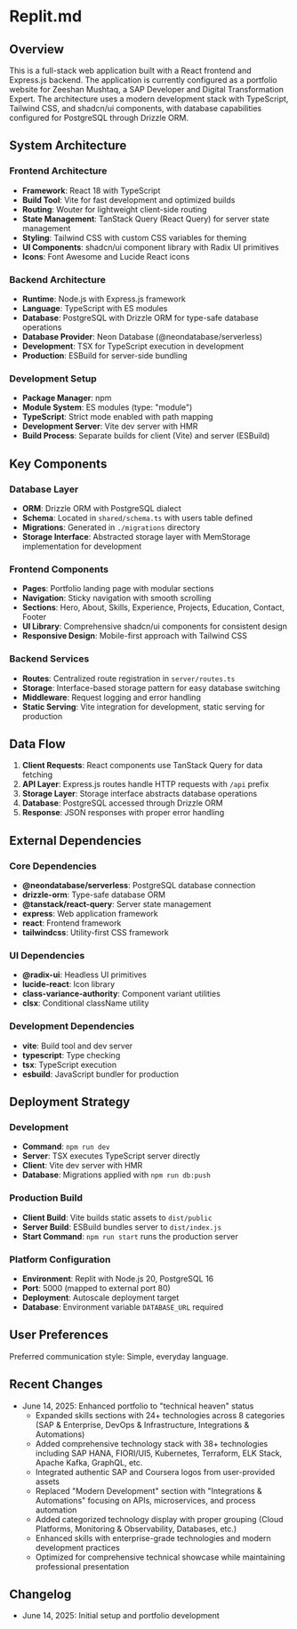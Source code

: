 # Replit.md

## Overview

This is a full-stack web application built with a React frontend and Express.js backend. The application is currently configured as a portfolio website for Zeeshan Mushtaq, a SAP Developer and Digital Transformation Expert. The architecture uses a modern development stack with TypeScript, Tailwind CSS, and shadcn/ui components, with database capabilities configured for PostgreSQL through Drizzle ORM.

## System Architecture

### Frontend Architecture
- **Framework**: React 18 with TypeScript
- **Build Tool**: Vite for fast development and optimized builds
- **Routing**: Wouter for lightweight client-side routing
- **State Management**: TanStack Query (React Query) for server state management
- **Styling**: Tailwind CSS with custom CSS variables for theming
- **UI Components**: shadcn/ui component library with Radix UI primitives
- **Icons**: Font Awesome and Lucide React icons

### Backend Architecture
- **Runtime**: Node.js with Express.js framework
- **Language**: TypeScript with ES modules
- **Database**: PostgreSQL with Drizzle ORM for type-safe database operations
- **Database Provider**: Neon Database (@neondatabase/serverless)
- **Development**: TSX for TypeScript execution in development
- **Production**: ESBuild for server-side bundling

### Development Setup
- **Package Manager**: npm
- **Module System**: ES modules (type: "module")
- **TypeScript**: Strict mode enabled with path mapping
- **Development Server**: Vite dev server with HMR
- **Build Process**: Separate builds for client (Vite) and server (ESBuild)

## Key Components

### Database Layer
- **ORM**: Drizzle ORM with PostgreSQL dialect
- **Schema**: Located in `shared/schema.ts` with users table defined
- **Migrations**: Generated in `./migrations` directory
- **Storage Interface**: Abstracted storage layer with MemStorage implementation for development

### Frontend Components
- **Pages**: Portfolio landing page with modular sections
- **Navigation**: Sticky navigation with smooth scrolling
- **Sections**: Hero, About, Skills, Experience, Projects, Education, Contact, Footer
- **UI Library**: Comprehensive shadcn/ui components for consistent design
- **Responsive Design**: Mobile-first approach with Tailwind CSS

### Backend Services
- **Routes**: Centralized route registration in `server/routes.ts`
- **Storage**: Interface-based storage pattern for easy database switching
- **Middleware**: Request logging and error handling
- **Static Serving**: Vite integration for development, static serving for production

## Data Flow

1. **Client Requests**: React components use TanStack Query for data fetching
2. **API Layer**: Express.js routes handle HTTP requests with `/api` prefix
3. **Storage Layer**: Storage interface abstracts database operations
4. **Database**: PostgreSQL accessed through Drizzle ORM
5. **Response**: JSON responses with proper error handling

## External Dependencies

### Core Dependencies
- **@neondatabase/serverless**: PostgreSQL database connection
- **drizzle-orm**: Type-safe database ORM
- **@tanstack/react-query**: Server state management
- **express**: Web application framework
- **react**: Frontend framework
- **tailwindcss**: Utility-first CSS framework

### UI Dependencies
- **@radix-ui**: Headless UI primitives
- **lucide-react**: Icon library
- **class-variance-authority**: Component variant utilities
- **clsx**: Conditional className utility

### Development Dependencies
- **vite**: Build tool and dev server
- **typescript**: Type checking
- **tsx**: TypeScript execution
- **esbuild**: JavaScript bundler for production

## Deployment Strategy

### Development
- **Command**: `npm run dev`
- **Server**: TSX executes TypeScript server directly
- **Client**: Vite dev server with HMR
- **Database**: Migrations applied with `npm run db:push`

### Production Build
- **Client Build**: Vite builds static assets to `dist/public`
- **Server Build**: ESBuild bundles server to `dist/index.js`
- **Start Command**: `npm run start` runs the production server

### Platform Configuration
- **Environment**: Replit with Node.js 20, PostgreSQL 16
- **Port**: 5000 (mapped to external port 80)
- **Deployment**: Autoscale deployment target
- **Database**: Environment variable `DATABASE_URL` required

## User Preferences

Preferred communication style: Simple, everyday language.

## Recent Changes

- June 14, 2025: Enhanced portfolio to "technical heaven" status
  - Expanded skills sections with 24+ technologies across 8 categories (SAP & Enterprise, DevOps & Infrastructure, Integrations & Automations)
  - Added comprehensive technology stack with 38+ technologies including SAP HANA, FIORI/UI5, Kubernetes, Terraform, ELK Stack, Apache Kafka, GraphQL, etc.
  - Integrated authentic SAP and Coursera logos from user-provided assets
  - Replaced "Modern Development" section with "Integrations & Automations" focusing on APIs, microservices, and process automation
  - Added categorized technology display with proper grouping (Cloud Platforms, Monitoring & Observability, Databases, etc.)
  - Enhanced skills with enterprise-grade technologies and modern development practices
  - Optimized for comprehensive technical showcase while maintaining professional presentation

## Changelog

- June 14, 2025: Initial setup and portfolio development